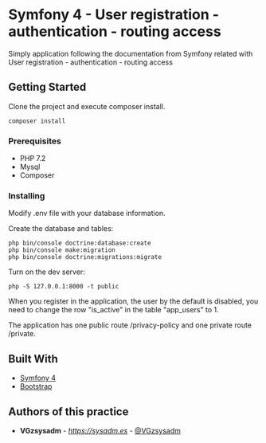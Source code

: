 # Symfony 4 - User registration - authentication - routing access

Simply application following the documentation from Symfony related with User registration - authentication - routing access

## Getting Started

Clone the project and execute composer install.

```
composer install
```

### Prerequisites

* PHP 7.2
* Mysql
* Composer

### Installing

Modify .env file with your database information.

Create the database and tables:

```
php bin/console doctrine:database:create
php bin/console make:migration
php bin/console doctrine:migrations:migrate
```

Turn on the dev server:

```
php -S 127.0.0.1:8000 -t public
```

When you register in the application, the user by the default is disabled, you need to change the row "is_active" in the table "app_users" to 1.

The application has one public route /privacy-policy and one private route /private.

## Built With

* [Symfony 4](https://symfony.com/doc/current/index.html)
* [Bootstrap](https://getbootstrap.com/docs/4.1/getting-started/introduction/)

## Authors of this practice

* **VGzsysadm** - *https://sysadm.es* - [@VGzsysadm](https://github.com/VGzsysadm)



